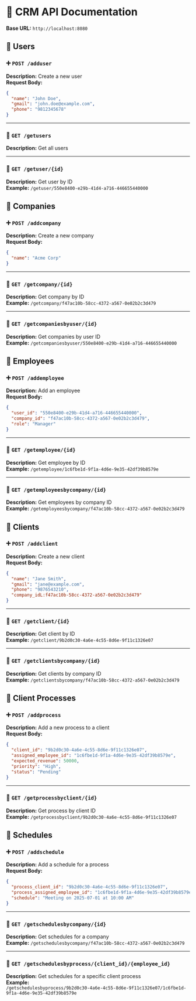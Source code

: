# 📘 CRM API Documentation
**Base URL:** `http://localhost:8080`


## 👤 Users

### ➕ `POST /adduser`
**Description:** Create a new user  
**Request Body:**
```json
{
  "name": "John Doe",
  "gmail": "john.doe@example.com",
  "phone": "9812345678"
}
```

---

### 📄 `GET /getusers`
**Description:** Get all users

---

### 📄 `GET /getuser/{id}`
**Description:** Get user by ID  
**Example:** `/getuser/550e8400-e29b-41d4-a716-446655440000`


## 🏢 Companies

### ➕ `POST /addcompany`
**Description:** Create a new company  
**Request Body:**
```json
{
  "name": "Acme Corp"
}
```

---

### 📄 `GET /getcompany/{id}`
**Description:** Get company by ID  
**Example:** `/getcompany/f47ac10b-58cc-4372-a567-0e02b2c3d479`

---

### 📄 `GET /getcompaniesbyuser/{id}`
**Description:** Get companies by user ID  
**Example:** `/getcompaniesbyuser/550e8400-e29b-41d4-a716-446655440000`


## 👥 Employees

### ➕ `POST /addemployee`
**Description:** Add an employee  
**Request Body:**
```json
{
  "user_id": "550e8400-e29b-41d4-a716-446655440000",
  "company_id": "f47ac10b-58cc-4372-a567-0e02b2c3d479",
  "role": "Manager"
}
```

---

### 📄 `GET /getemployee/{id}`
**Description:** Get employee by ID  
**Example:** `/getemployee/1c6fbe1d-9f1a-4d6e-9e35-42df39b8579e`

---

### 📄 `GET /getemployeesbycompany/{id}`
**Description:** Get employees by company ID  
**Example:** `/getemployeesbycompany/f47ac10b-58cc-4372-a567-0e02b2c3d479`


## 👤 Clients

### ➕ `POST /addclient`
**Description:** Create a new client  
**Request Body:**
```json
{
  "name": "Jane Smith",
  "gmail": "jane@example.com",
  "phone": "9876543210",
  "company_idL:f47ac10b-58cc-4372-a567-0e02b2c3d479"
}
```

---

### 📄 `GET /getclient/{id}`
**Description:** Get client by ID  
**Example:** `/getclient/9b2d0c30-4a6e-4c55-8d6e-9f11c1326e07`

---

### 📄 `GET /getclientsbycompany/{id}`
**Description:** Get clients by company ID  
**Example:** `/getclientsbycompany/f47ac10b-58cc-4372-a567-0e02b2c3d479`


## 🔄 Client Processes

### ➕ `POST /addprocess`
**Description:** Add a new process to a client  
**Request Body:**
```json
{
  "client_id": "9b2d0c30-4a6e-4c55-8d6e-9f11c1326e07",
  "assigned_employee_id": "1c6fbe1d-9f1a-4d6e-9e35-42df39b8579e",
  "expected_revenue": 50000,
  "priority": "High",
  "status": "Pending"
}
```

---

### 📄 `GET /getprocessbyclient/{id}`
**Description:** Get process by client ID  
**Example:** `/getprocessbyclient/9b2d0c30-4a6e-4c55-8d6e-9f11c1326e07`


## 📅 Schedules

### ➕ `POST /addschedule`
**Description:** Add a schedule for a process  
**Request Body:**
```json
{
  "process_client_id": "9b2d0c30-4a6e-4c55-8d6e-9f11c1326e07",
  "process_assigned_employee_id": "1c6fbe1d-9f1a-4d6e-9e35-42df39b8579e",
  "schedule": "Meeting on 2025-07-01 at 10:00 AM"
}
```

---

### 📄 `GET /getschedulesbycompany/{id}`
**Description:** Get schedules for a company  
**Example:** `/getschedulesbycompany/f47ac10b-58cc-4372-a567-0e02b2c3d479`

---

### 📄 `GET /getschedulesbyprocess/{client_id}/{employee_id}`
**Description:** Get schedules for a specific client process  
**Example:**  
`/getschedulesbyprocess/9b2d0c30-4a6e-4c55-8d6e-9f11c1326e07/1c6fbe1d-9f1a-4d6e-9e35-42df39b8579e`
